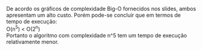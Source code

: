 De acordo os gráficos de complexidade Big-O fornecidos nos slides, ambos apresentam um alto custo. Porém pode-se concluir que em termos de tempo de execução:  
O(n<sup>5</sup>) < O(2<sup>n</sup>)  
Portanto o algoritmo com complexidade n^5 tem um tempo de execução relativamente menor.
